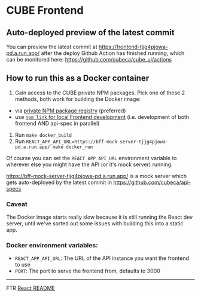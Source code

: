 # CUBE Frontend

## Auto-deployed preview of the latest commit

You can preview the latest commit at https://frontend-tjjg4pjowa-pd.a.run.app/ after the deploy Github Action has finished running, which can be monitored here: https://github.com/cubeca/cube_ui/actions

## How to run this as a Docker container

1. Gain access to the CUBE private NPM packages. Pick one of these 2 methods, both work for building the Docker image:
  - via [private NPM package registry](https://www.notion.so/How-to-get-private-NPM-packages-from-GPR-Github-Packages-Registry-at-npm-pkg-github-com-fb4982cd852c405ba1350b4a748ef0a0) (preferred)
  - use [`npm link` for local Frontend development](https://www.notion.so/How-to-use-npm-link-for-local-Frontend-development-7e5a42b1b0cc42cbb751e36d78bb679f) (i.e. development of both frontend AND api-spec in parallel)
1. Run `make docker_build`
1. Run `REACT_APP_API_URL=https://bff-mock-server-tjjg4pjowa-pd.a.run.app/ make docker_run`

Of course you can set the `REACT_APP_API_URL` environment variable to wherever else you might have the API (or it's mock server) running.

https://bff-mock-server-tjjg4pjowa-pd.a.run.app/ is a mock server which gets auto-deployed by the latest commit in https://github.com/cubeca/api-specs

### Caveat

The Docker image starts really slow because it is still running the React dev server, until we've sorted out some issues with building this into a static app.

### Docker environment variables:

- `REACT_APP_API_URL`: The URL of the API instance you want the frontend to use
- `PORT`: The port to serve the frontend from, defaults to 3000


---

FTR [React README](./README-React.md)
